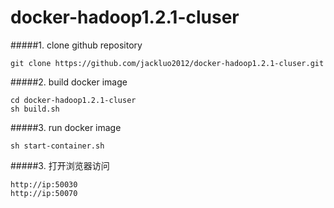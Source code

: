 # docker-hadoop1.2.1-cluser
#####1. clone github repository

```
git clone https://github.com/jackluo2012/docker-hadoop1.2.1-cluser.git
```

#####2. build docker image
```
cd docker-hadoop1.2.1-cluser
sh build.sh
```
#####3. run docker image
```
sh start-container.sh
```
#####3. 打开浏览器访问
```
http://ip:50030
http://ip:50070
```


